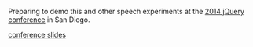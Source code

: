 Preparing to demo this and other speech experiments at the [2014 jQuery conference](http://events.jquery.org/2014/san-diego/) in San Diego.  

[conference slides](http://slid.es/jdimm/fun-with-speech)
